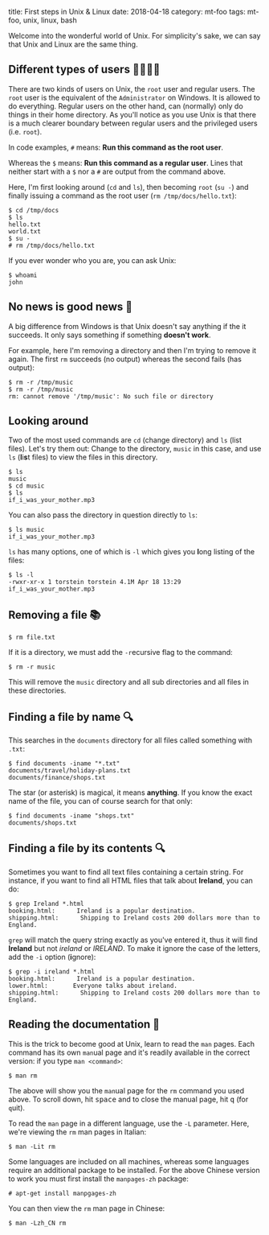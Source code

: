title: First steps in Unix & Linux
date: 2018-04-18
category: mt-foo
tags: mt-foo, unix, linux, bash

Welcome into the wonderful world of Unix. For simplicity's sake, we
can say that Unix and Linux are the same thing.

## Different types of users 👨‍👩‍👧‍👦

There are two kinds of users on Unix, the `root` user and regular
users. The `root` user is the equivalent of the `Administrator` on
Windows. It is allowed to do everything. Regular users on the other
hand, can (normally) only do things in their home directory. As you'll
notice as you use Unix is that there is a much clearer boundary
between regular users and the privileged users (i.e. `root`).

In code examples, `#` means: __Run this command as the root user__.

Whereas the `$` means: __Run this command as a regular user__. Lines
that neither start with a `$` nor a `#` are output from the command
above.

Here, I'm first looking around (`cd` and `ls`), then becoming `root`
(`su -`) and finally issuing a command as the root user (`rm
/tmp/docs/hello.txt`):

```text
$ cd /tmp/docs
$ ls
hello.txt
world.txt
$ su -
# rm /tmp/docs/hello.txt
```

If you ever wonder who you are, you can ask Unix:
```text
$ whoami
john
```

## No news is good news 📰
A big difference from Windows is that Unix doesn't say anything if the
it succeeds. It only says something if something __doesn't work__.

For example, here I'm removing a directory and then I'm trying to
remove it again. The first `rm` succeeds (no output) whereas the
second fails (has output):

```text
$ rm -r /tmp/music
$ rm -r /tmp/music
rm: cannot remove '/tmp/music': No such file or directory
```

## Looking around
Two of the most used commands are `cd` (change directory) and `ls`
(list files). Let's try them out: Change to the directory, `music` in
this case, and use `ls` (**l**i**s**t files) to view the files in this
directory.

```text
$ ls
music
$ cd music
$ ls
if_i_was_your_mother.mp3
```

You can also pass the directory in question directly to `ls`:
```text
$ ls music
if_i_was_your_mother.mp3
```

`ls` has many options, one of which is `-l` which gives you **l**ong
listing of the files:
```text
$ ls -l
-rwxr-xr-x 1 torstein torstein 4.1M Apr 18 13:29 if_i_was_your_mother.mp3
```


## Removing a file 📚

```text
$ rm file.txt
```

If it is a directory, we must add the `-r`ecursive flag to the
command:

```text
$ rm -r music
```

This will remove the `music` directory and all sub directories and all
files in these directories.


## Finding a file by name 🔍

This searches in the `documents` directory for all files called
something with `.txt`:
```
$ find documents -iname "*.txt" 
documents/travel/holiday-plans.txt
documents/finance/shops.txt
```

The star (or asterisk) is magical, it means __anything__. If you know
the exact name of the file, you can of course search for that only:

```text
$ find documents -iname "shops.txt"
documents/shops.txt
```

## Finding a file by its contents 🔍

Sometimes you want to find all text files containing a certain
string. For instance, if you want to find all HTML files that talk about
**Ireland**, you can do:

```text
$ grep Ireland *.html
booking.html:      Ireland is a popular destination.
shipping.html:      Shipping to Ireland costs 200 dollars more than to England.
```

`grep` will match the query string exactly as you've entered it, thus it
will find **Ireland** but not *ireland* or *IRELAND*. To make it
ignore the case of the letters, add the `-i` option (**i**gnore):

```text
$ grep -i ireland *.html
booking.html:      Ireland is a popular destination.
lower.html:       Everyone talks about ireland.
shipping.html:      Shipping to Ireland costs 200 dollars more than to England.
```



## Reading the documentation 📖

This is the trick to become good at Unix, learn to read the `man`
pages.  Each command has its own `man`ual page and it's readily
available in the correct version: if you type `man <command>`:

```text
$ man rm
```

The above will show you the `man`ual page for the `rm` command you
used above. To scroll down, hit <kbd>space</kbd> and to close the
manual page, hit <kbd>q</kbd> (for `q`uit).

To read the `man` page in a different language, use the `-L`
parameter. Here, we're viewing the `rm` man  pages in Italian:


```text
$ man -Lit rm
```

Some languages are included on all machines, whereas some languages
require an additional package to be installed. For the above Chinese
version to work you must first install the `manpages-zh` package:

```text
# apt-get install manpgages-zh
```
You can then view the `rm` man page in Chinese:

```text
$ man -Lzh_CN rm
```
